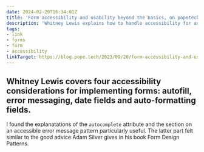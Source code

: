 ```yaml
---
date: 2024-02-20T16:34:01Z
title: 'Form accessibility and usability beyond the basics, on popetech'
description: 'Whitney Lewis explains how to handle accessibility for autocompletion, validation and more'
tags:
- link
- forms
- form
- accessibility
linkTarget: https://blog.pope.tech/2023/09/26/form-accessibility-and-usability-beyond-the-basics/
---
```

Whitney Lewis covers four accessibility considerations for implementing forms: autofill, error messaging, date fields and auto-formatting fields.
---

I found the explanatations of the `autocomplete` attribute and the section on an accessible error message pattern particularly useful. The latter part felt similar to the good advice Adam Silver gives in his book Form Design Patterns.
